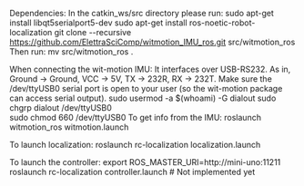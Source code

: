 Dependencies:
In the catkin_ws/src directory please run:
	sudo apt-get install libqt5serialport5-dev
 	sudo apt-get install ros-noetic-robot-localization
	git clone --recursive https://github.com/ElettraSciComp/witmotion_IMU_ros.git src/witmotion_ros
Then run:
	mv src/witmotion_ros .

When connecting the wit-motion IMU:
	It interfaces over USB-RS232. As in, Ground -> Ground, VCC -> 5V, TX -> 232R, RX -> 232T.
	Make sure the /dev/ttyUSB0 serial port is open to your user (so the wit-motion package can access serial output).
		sudo usermod -a $(whoami) -G dialout
		sudo chgrp dialout /dev/ttyUSB0		
		sudo chmod 660 /dev/ttyUSB0
To get info from the IMU:
	roslaunch witmotion_ros witmotion.launch

To launch localization:
	roslaunch rc-localization localization.launch

To launch the controller:
	export ROS_MASTER_URI=http://mini-uno:11211
	roslaunch rc-localization controller.launch # Not implemented yet
